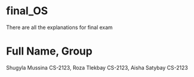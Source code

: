 # final_OS
There are all the explanations for final exam

# Full Name, Group
Shugyla Mussina	CS-2123, 
Roza Tlekbay	CS-2123, 
Aisha Satybay	CS-2123


